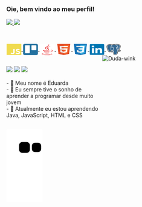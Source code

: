 ### Oie, bem vindo ao meu perfil!

 <div>
  <a href="https://github.com/eduardastef">
  <img height="180em" src="https://github-readme-stats.vercel.app/api?username=eduardastef&show_icons=true&theme=tokyonight&include_all_commits=true&count_private=true"/>
  <img height="180em" src="https://github-readme-stats.vercel.app/api/top-langs/?username=eduardastef&layout=compact&langs_count=7&theme=tokyonight"/>
</div>

##

<div style="display: inline_block"><br>
  <img align="center" alt="Duda-Js" height="30" width="40" src="https://raw.githubusercontent.com/devicons/devicon/master/icons/javascript/javascript-plain.svg">
  <img align="center" alt="Duda-Tr" height="30" width="40" src="https://raw.githubusercontent.com/devicons/devicon/master/icons/trello/trello-plain.svg">
  <img align="center" alt="Duda-Jv" height="30" width="40" src="https://raw.githubusercontent.com/devicons/devicon/master/icons/java/java-plain.svg">
  <img align="center" alt="Duda-HTML" height="30" width="40" src="https://raw.githubusercontent.com/devicons/devicon/master/icons/html5/html5-original.svg">
  <img align="center" alt="Duda-CSS" height="30" width="40" src="https://raw.githubusercontent.com/devicons/devicon/master/icons/css3/css3-original.svg">
  <img align="center" alt="Duda-Lk" height="30" width="40" src="https://raw.githubusercontent.com/devicons/devicon/master/icons/linkedin/linkedin-original.svg">
  <img align="center" alt="Duda-Ps" height="30" width="40" src="https://raw.githubusercontent.com/devicons/devicon/master/icons/postgresql/postgresql-original.svg">
  <img align="right" alt="Duda-wink" height="250" width="250" src="https://cdn.discordapp.com/attachments/767080390241812540/889600754082525264/ezgif-4-5c1576ab5a58.gif">
</div>

##

<div>
  <a href="https://instagram.com/duarda.oie" target="_blank"><img src="https://img.shields.io/badge/-Instagram-%23E4405F?style=for-the-badge&logo=instagram&logoColor=white" target="_blank"></a>
  <a href = "mailto:eduarda.steffen@hotmail.com"><img src="https://img.shields.io/badge/-Gmail-%23333?style=for-the-badge&logo=gmail&logoColor=white" target="_blank"></a>
  <a href="https://www.linkedin.com/in/eduarda-steffen-69b905208" target="_blank"><img src="https://img.shields.io/badge/-LinkedIn-%230077B5?style=for-the-badge&logo=linkedin&logoColor=white" target="_blank"></a> 
</div>
</br>
- 👋 Meu nome é Eduarda
</br>
- 👀 Eu sempre tive o sonho de aprender a programar desde muito jovem
</br>
- 🌱 Atualmente eu estou aprendendo Java, JavaScript, HTML e CSS

##

![Snake animation](https://github.com/rafaballerini/rafaballerini/blob/output/github-contribution-grid-snake.svg)
